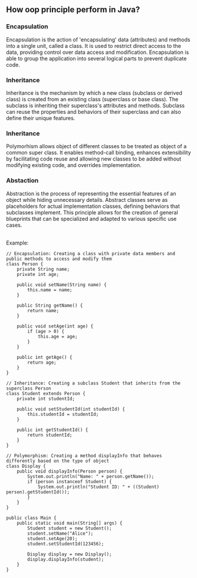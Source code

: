 <h2>How oop principle perform in Java?</h2>

### Encapsulation
Encapsulation is the action of 'encapsulating' data (attributes) and methods into a single unit, called a class. It is used to restrict direct access to the data, providing control over data access and modification. Encapsulation is able to group the application into several logical parts to prevent duplicate code.

### Inheritance
Inheritance is the mechanism by which a new class (subclass or derived class) is created from an existing class (superclass or base class). The subclass is inheriting their superclass's attributes and methods. Subclass can reuse the properties and behaviors of their superclass and can also define their unique features.

### Inheritance
Polymorhism allows object of different classes to be treated as object of a common super class. It enables method-call binding, enhances extensibility by facilitating code reuse and allowing new classes to be added without modifying existing code, and overrides implementation.

### Abstaction
Abstraction is the process of representing the essential features of an object while hiding unnecessary details. Abstract classes serve as placeholders for actual implementation classes, defining behaviors that subclasses implement. This principle allows for the creation of general blueprints that can be specialized and adapted to various specific use cases.

<br>
Example:
</br>

```
// Encapsulation: Creating a class with private data members and public methods to access and modify them
class Person {
    private String name;
    private int age;

    public void setName(String name) {
        this.name = name;
    }

    public String getName() {
        return name;
    }

    public void setAge(int age) {
        if (age > 0) {
            this.age = age;
        }
    }

    public int getAge() {
        return age;
    }
}

// Inheritance: Creating a subclass Student that inherits from the superclass Person
class Student extends Person {
    private int studentId;

    public void setStudentId(int studentId) {
        this.studentId = studentId;
    }

    public int getStudentId() {
        return studentId;
    }
}

// Polymorphism: Creating a method displayInfo that behaves differently based on the type of object
class Display {
    public void displayInfo(Person person) {
        System.out.println("Name: " + person.getName());
        if (person instanceof Student) {
            System.out.println("Student ID: " + ((Student) person).getStudentId());
        }
    }
}

public class Main {
    public static void main(String[] args) {
        Student student = new Student();
        student.setName("Alice");
        student.setAge(20);
        student.setStudentId(123456);

        Display display = new Display();
        display.displayInfo(student);
    }
}
```